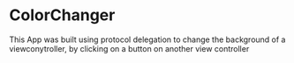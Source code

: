# ColorChanger
This App was built using protocol delegation to change the background of a viewconytroller, by clicking on a button on another view controller
